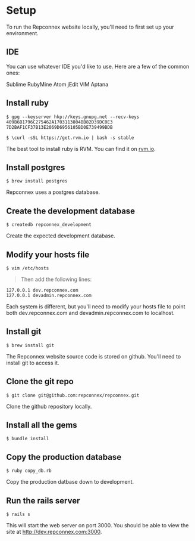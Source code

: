 # Setup

To run the Repconnex website locally, you'll need to first set up your environment.

## IDE

You can use whatever IDE you'd like to use. Here are a few of the common ones:

Sublime
RubyMine
Atom
jEdit
VIM
Aptana

## Install ruby

```shell
$ gpg --keyserver hkp://keys.gnupg.net --recv-keys 409B6B1796C275462A1703113804BB82D39DC0E3 7D2BAF1CF37B13E2069D6956105BD0E739499BDB

$ \curl -sSL https://get.rvm.io | bash -s stable
```

The best tool to install ruby is RVM. You can find it on <a href='http://rvm.io/'>rvm.io</a>.

## Install postgres

```shell
$ brew install postgres
```

Repconnex uses a postgres database.

## Create the development database

```shell
$ createdb repconnex_development
```

Create the expected development database.

## Modify your hosts file

```shell
$ vim /etc/hosts
```

> Then add the following lines:

```shell
127.0.0.1 dev.repconnex.com
127.0.0.1 devadmin.repconnex.com
```

Each system is different, but you'll need to modify your hosts file to point both dev.repconnex.com and devadmin.repconnex.com to localhost.

## Install git

```shell
$ brew install git
```

The Repconnex website source code is stored on github. You'll need to install git to access it.


## Clone the git repo

```shell
$ git clone git@github.com:repconnex/repconnex.git
```

Clone the github repository locally. 

## Install all the gems

```shell
$ bundle install
```

## Copy the production database

```shell
$ ruby copy_db.rb
```

Copy the production datbase down to development.

## Run the rails server

```shell
$ rails s
```

This will start the web server on port 3000. You should be able to view the site at <a href='http://dev.repconnex.com:3000'>http://dev.repconnex.com:3000</a>.
